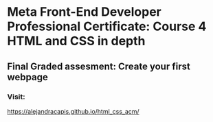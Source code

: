 # Meta Front-End Developer Professional Certificate: Course 4 HTML and CSS in depth
## Final Graded assesment: Create your first webpage 
### Visit: 
https://alejandracapis.github.io/html_css_acm/
